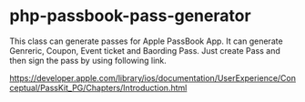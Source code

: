 php-passbook-pass-generator
===========================

This class can generate passes for Apple PassBook App. It can generate Genreric, Coupon, Event ticket and Baording
Pass. Just create Pass and then sign the pass by using following link.

https://developer.apple.com/library/ios/documentation/UserExperience/Conceptual/PassKit_PG/Chapters/Introduction.html


